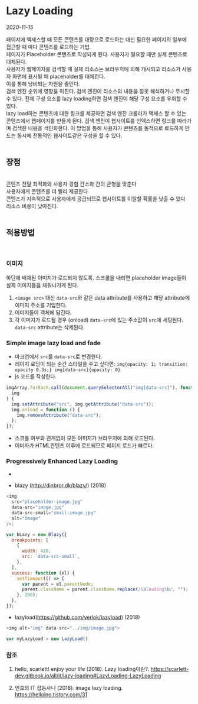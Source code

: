 # Lazy Loading

_2020-11-15_

페이지에 액세스할 때 모든 콘텐츠를 대량으로 로드하는 대신 필요한 페이지의 일부에 접근할 때 마다 콘텐츠를 로드하는 기법. <br>
페이지가 Placeholder 콘텐츠로 작성되게 된다. 사용자가 필요할 때만 실제 콘텐츠로 대체된다. <br>
사용자가 웹페이지를 검색할 때 실제 리소스는 브라우저에 의해 캐시되고 리소스가 사용자 화면에 표시될 때 placeholder를 대체한다. <br>
이를 통해 낭비되는 자원을 줄인다. <br>
검색 엔진 순위에 영향을 미친다. 검색 엔진이 리소스의 내용을 잘못 해석하거나 무시할 수 있다. 전체 구성 요소를 lazy loading하면 검색 엔진이 해당 구성 요소를 우회할 수 있다. <br>
lazy load하는 콘텐츠에 대한 링크를 제공하면 검색 엔진 크롤러가 액세스 할 수 있는 콘텐츠에서 웹페이지를 만들게 된다. 검색 엔진이 웹사이트를 인덱스하면 링크를 따라가며 검색한 내용을 색인화한다. 이 방법을 통해 사용자가 콘텐츠를 동적으로 로드하게 만드는 동시에 전통적인 웹사이트같은 구성을 할 수 있다.<br>
<br>

## 장점

<br>
콘텐츠 전달 최적화와 사용자 경험 간소화 간의 균형을 맞춘다<br>
사용자에게 콘텐츠를 더 빨리 제공한다<br>
콘텐츠가 지속적으로 사용자에게 공급되므로 웹사이트를 이탈할 확률을 낮출 수 있다<br>
리소스 비용이 낮아진다.<br>

<br>

## 적용방법

<br>

### 이미지

하단에 배체된 이미지가 로드되지 않도록. 스크롤을 내리면 placeholder image들이 실제 이미지들을 채워나가게 된다.

1. `<image src>` 대신 `data-src`와 같은 data attribute를 사용하고 해당 attribute에 이미지 주소를 기입한다.
2. 이미지들이 객체에 담긴다.
3. 각 이미지가 로드될 경우 (onload) `data-src`에 있는 주소값이 `src`에 세팅된다. `data-src` attribute는 삭제된다.

### **Simple image lazy load and fade**

- 마크업에서 `src`를 `data-src`로 변경한다.
- 레이지 로딩이 되는 순간 스타일을 주고 싶다면: `img{opacity: 1; transition: opacity 0.3s;} img[data-src]{opacity: 0}`
- js 코드를 작성한다.

```javascript
imgArray.forEach.call(document.querySelectorAll("img[data-src]"), function (
  img
) {
  img.setAttribute("src", img.getAttribute("data-src"));
  img.onload = function () {
    img.removeAttribute("data-src");
  };
});
```

- 스크롤 여부와 관계없이 모든 이미지가 브라우저에 의해 로드된다.
- 이미자가 HTML컨텐츠 이후에 로드되므로 페이지 로드가 빠르다.

### **Progressively Enhanced Lazy Loading**

-

- blazy (http://dinbror.dk/blazy/) (2018)

```javascript
<img
  src="placeholder-image.jpg"
  data-src="image.jpg"
  data-src-small="small-image.jpg"
  alt="Image"
/>;

var bLazy = new Blazy({
  breakpoints: [
    {
      width: 420,
      src: `data-src-small`,
    },
  ],
  success: function (el) {
    setTimeout(() => {
      var parent = el.parentNode;
      parent.className = parent.className.replace(/\bloading\b/, "");
    }, 200);
  },
});
```

- lazyload(https://github.com/verlok/lazyload) (2018)

```javascript
<img alt="img" data-src="../img/image.jpg">

var myLazyLoad = new LazyLoad()
```

### 참조

1. hello, scarlett! enjoy your life (2018). Lazy loading이란?. https://scarlett-dev.gitbook.io/all/it/lazy-loading#LazyLoading-LazyLoading

2. 인호의 IT 잡동사니 (2018). image lazy loading. https://helloino.tistory.com/31
